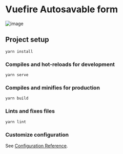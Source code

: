 # Vuefire Autosavable form
![image](https://user-images.githubusercontent.com/83460816/188241575-6b06b285-5b82-499d-859e-e16c8b5b0e73.png)


## Project setup
```
yarn install
```

### Compiles and hot-reloads for development
```
yarn serve
```

### Compiles and minifies for production
```
yarn build
```

### Lints and fixes files
```
yarn lint
```

### Customize configuration
See [Configuration Reference](https://cli.vuejs.org/config/).
